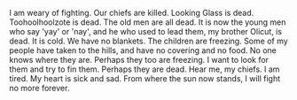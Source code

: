 I am weary of fighting. Our chiefs are killed. Looking Glass is dead. Toohoolhoolzote is dead. The old men are all dead. It is now the young men who say 'yay' or 'nay', and he who used to lead them, my brother Olicut, is dead. It is cold. We have no blankets. The children are freezing. Some of my people have taken to the hills, and have no covering and no food. No one knows where they are. Perhaps they too are freezing. I want to look for them and try to fin them. Perhaps they are dead. Hear me, my chiefs. I am tired. My heart is sick and sad. From where the sun now stands, I will fight no more forever.